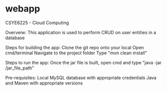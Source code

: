 # webapp
CSYE6225 - Cloud Computing

Overveiw:
This application is used to perform CRUD on user entities in a database

Steps for building the app:
Clone the git repo onto your local
Open cmd/terminal
Navigate to the project folder
Type "mvn clean install"

Steps to run the app:
Once the jar file is built, open cmd and type "java -jar /jar_file_path"

Pre-requisites:
Local MySQL database with appropriate credentials
Java and Maven with appropriate versions
